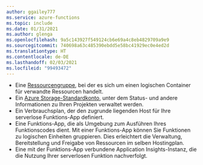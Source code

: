 ```yaml
---
author: ggailey777
ms.service: azure-functions
ms.topic: include
ms.date: 01/31/2021
ms.author: glenga
ms.openlocfilehash: 9a5c143927f549124cb6e69a4c8eb4829709a9e9
ms.sourcegitcommit: 740698a63c485390ebdd5e58bc41929ec0e4ed2d
ms.translationtype: HT
ms.contentlocale: de-DE
ms.lasthandoff: 02/03/2021
ms.locfileid: "99493472"
---
```

+ Eine [Ressourcengruppe](../articles/azure-resource-manager/management/overview.md), bei der es sich um einen logischen Container für verwandte Ressourcen handelt.
+ Ein [Azure Storage-Standardkonto](../articles/storage/common/storage-account-create.md), unter dem Status- und andere Informationen zu Ihren Projekten verwaltet werden.
+ Ein Verbrauchsplan, der den zugrunde liegenden Host für Ihre serverlose Funktions-App definiert. 
+ Eine Funktions-App, die als Umgebung zum Ausführen Ihres Funktionscodes dient. Mit einer Funktions-App können Sie Funktionen zu logischen Einheiten gruppieren. Dies erleichtert die Verwaltung, Bereitstellung und Freigabe von Ressourcen im selben Hostingplan.
+ Eine mit der Funktions-App verbundene Application Insights-Instanz, die die Nutzung Ihrer serverlosen Funktion nachverfolgt.
